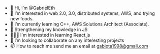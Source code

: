 - 👋 Hi, I’m @GabrielEth
- 👀 I’m interested in web 2.0, 3.0, distributed systems, AWS, and trying new foods. 
- 🌱 I’m currently learning C++, AWS Solutions Architect (Associate).
- 💪 Strengthening my knowledge in JS
- 👨🏻‍🏫 I'm interested in learning React.js
- 💞️ I’m looking to collaborate on any interesting projects
- 📫 How to reach me send me an email at gabiota1998@gmail.com

<!---
GabrielEth/GabrielEth is a ✨ special ✨ repository because its `README.md` (this file) appears on your GitHub profile.
You can click the Preview link to take a look at your changes.
--->

